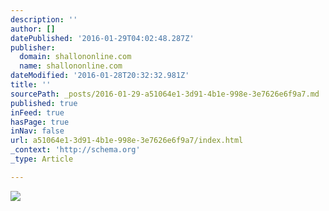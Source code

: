 ```yaml
---
description: ''
author: []
datePublished: '2016-01-29T04:02:48.287Z'
publisher:
  domain: shallononline.com
  name: shallononline.com
dateModified: '2016-01-28T20:32:32.981Z'
title: ''
sourcePath: _posts/2016-01-29-a51064e1-3d91-4b1e-998e-3e7626e6f9a7.md
published: true
inFeed: true
hasPage: true
inNav: false
url: a51064e1-3d91-4b1e-998e-3e7626e6f9a7/index.html
_context: 'http://schema.org'
_type: Article

---
```

![](http://shallononline.com/wp-content/uploads/2015/01/chopper.jpg)